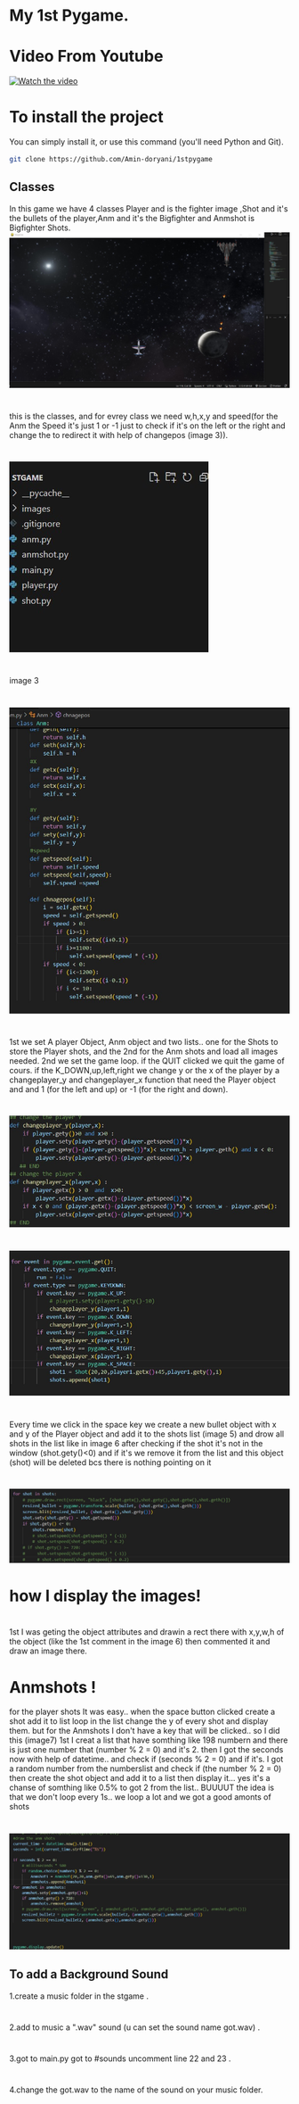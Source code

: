 # My 1st Pygame.
# Video From Youtube

[![Watch the video](https://img.youtube.com/vi/5w4xXKHMCOw/hqdefault.jpg)](https://youtu.be/5w4xXKHMCOw)

# To install the project
You can simply install it, or use this command (you'll need Python and Git).
```bash
git clone https://github.com/Amin-doryani/1stpygame
```
## Classes
In this game we have 4 classes Player and is the fighter image ,Shot and it's the bullets of the player,Anm and it's the Bigfighter and Anmshot is Bigfighter Shots.
![image1](stgame/images/forgithub/projectimg.jpg)
#
this is the classes, and  for evrey class we need w,h,x,y and speed(for the Anm the Speed it's just 1 or -1 just to check if it's on the left or the right and change the to redirect it with help of changepos (image 3)).
#
![image2](stgame/images/forgithub/classes.jpg)
#
image 3
#
![image3](stgame/images/forgithub/anmclass.jpg)
#
1st we set A player Object, Anm object and two lists.. one for the Shots to store the Player shots, and the 2nd for the Anm shots and load all images needed.
2nd we set the game loop.
if the QUIT clicked we quit the game of cours.
if the K_DOWN,up,left,right we change y  or the x of the player by a changeplayer_y and changeplayer_x  function that need the  Player object and and 1 (for the left and up) or -1 (for the right and down).
#
![image4](stgame/images/forgithub/changeplayer.jpg)
#
![image5](stgame/images/forgithub/keys.jpg)
#
Every time we click in the space key we create a new bullet object with x and y of the Player object and add it to the shots list (image 5) and drow all shots in the list like in image 6 after checking if the shot it's not in the window (shot.gety()<0) and if it's we remove it from the list and this object (shot) will be deleted bcs there is nothing pointing on it
#
![image6](stgame/images/forgithub/shots.jpg)
#
# how I display the images!
#
1st I was geting the object  attributes and drawin a rect there with x,y,w,h of the object (like the 1st comment in the image 6) then commented it and draw an image there.
#
# Anmshots !
for the player shots It was easy.. when the space button clicked create a shot add it to list loop in the list change the y of every shot and display them.
but for the Anmshots I don't have a key that will be clicked.. so I did this (image7) 1st I creat a list that have somthing like 198 numbern and  there is just one number that (number % 2 = 0) and it's 2.
then I got the seconds now with help of datetime.. and check if  (seconds % 2 = 0) and if it's.
I got a random number from the numberslist and check if (the number % 2 = 0) then create the shot object and add it to a list then display it... yes it's a chanse of somthing like 0.5% to got 2 from the list.. BUUUUT the idea is that we don't loop every 1s.. we loop a lot and we got a good amonts of shots
#
![image7](stgame/images/forgithub/shotscode.jpg)
## To add a Background Sound
1.create a music folder in the stgame .
#
2.add to music a ".wav" sound (u can set the sound name got.wav) .
#
3.got to main.py got to #sounds uncomment line 22 and 23 .
#
4.change the got.wav to the name of the sound on your music folder.


